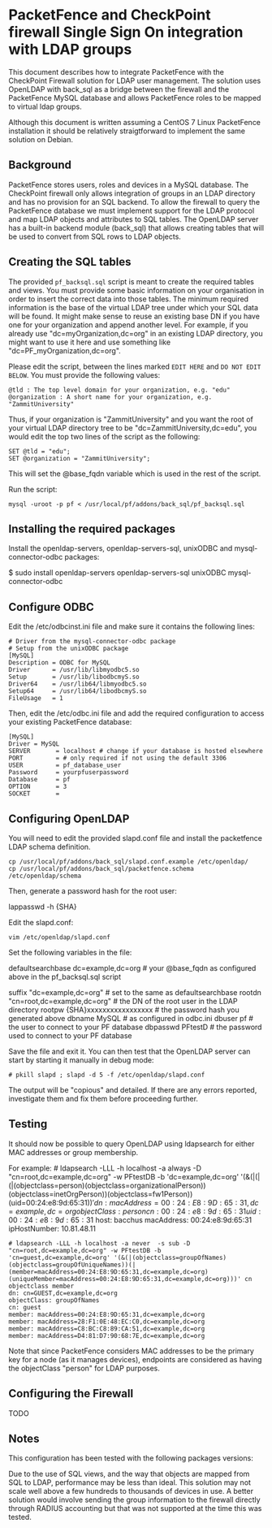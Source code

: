 # PacketFence and CheckPoint firewall Single Sign On integration with LDAP groups

This document describes how to integrate PacketFence with the CheckPoint Firewall solution for LDAP user management.
The solution uses OpenLDAP with back_sql as a bridge between the firewall and the PacketFence MySQL database and allows PacketFence roles to be mapped to virtual ldap groups.

Although this document is written assuming a CentOS 7 Linux PacketFence installation it should be relatively straigtforward to implement the same solution on Debian.

## Background

PacketFence stores users, roles and devices in a MySQL database. 
The CheckPoint firewall only allows integration of groups in an LDAP directory and has no provision for an SQL backend.
To allow the firewall to query the PacketFence database we must implement support for the LDAP protocol and map LDAP objects and attributes to SQL tables. 
The OpenLDAP server has a built-in backend module (back_sql) that allows creating tables that will be used to convert from SQL rows to LDAP objects.

## Creating the SQL tables

The provided `pf_backsql.sql` script is meant to create the required tables and views.
You must provide some basic information on your organisation in order to insert the correct data into those tables.
The minimum required information is the base of the virtual LDAP tree under which your SQL data will be found.
It might make sense to reuse an existing base DN if you have one for your organization and append another level.
For example, if you already use "dc=myOrganization,dc=org" in an existing LDAP directory, you might want to use it here and use something like "dc=PF_myOrganization,dc=org".


Please edit the script, between the lines marked `EDIT HERE` and `DO NOT EDIT BELOW`.
You must provide the following values:

    @tld : The top level domain for your organization, e.g. "edu"
    @organization : A short name for your organization, e.g. "ZammitUniversity"

Thus, if your organization is "ZammitUniversity" and you want the root of your virtual LDAP directory tree to be "dc=ZammitUniversity,dc=edu", you would edit the top two lines of the script as the following:  


    SET @tld = "edu";
    SET @organization = "ZammitUniversity";

This will set the @base_fqdn variable which is used in the rest of the script.

Run the script: 

    mysql -uroot -p pf < /usr/local/pf/addons/back_sql/pf_backsql.sql 


## Installing the required packages

Install the openldap-servers, openldap-servers-sql, unixODBC and mysql-connector-odbc packages: 

   $ sudo install openldap-servers openldap-servers-sql unixODBC mysql-connector-odbc 

## Configure ODBC

Edit the /etc/odbcinst.ini file and make sure it contains the following lines: 
    
    # Driver from the mysql-connector-odbc package
    # Setup from the unixODBC package
    [MySQL]
    Description = ODBC for MySQL
    Driver      = /usr/lib/libmyodbc5.so
    Setup       = /usr/lib/libodbcmyS.so
    Driver64    = /usr/lib64/libmyodbc5.so
    Setup64     = /usr/lib64/libodbcmyS.so
    FileUsage   = 1

Then, edit the /etc/odbc.ini file and add the required configuration to access your existing PacketFence database:

    [MySQL]
    Driver = MySQL
    SERVER       = localhost # change if your database is hosted elsewhere
    PORT         = # only required if not using the default 3306
    USER         = pf_database_user
    Password     = yourpfuserpassword
    Database     = pf
    OPTION       = 3
    SOCKET       =


## Configuring OpenLDAP

You will need to edit the provided slapd.conf file and install the packetfence LDAP schema definition.

    cp /usr/local/pf/addons/back_sql/slapd.conf.example /etc/openldap/
    cp /usr/local/pf/addons/back_sql/packetfence.schema /etc/openldap/schema

Then, generate a password hash for the root user: 

   lappasswd -h {SHA}

Edit the slapd.conf: 

    vim /etc/openldap/slapd.conf

Set the following variables in the file:


defaultsearchbase       dc=example,dc=org  # your @base_fqdn as configured above in the pf_backsql.sql script

suffix		"dc=example,dc=org"   # set to the same as defaultsearchbase
rootdn		"cn=root,dc=example,dc=org" # the DN of the root user in the LDAP directory
rootpw		{SHA}xxxxxxxxxxxxxxxxx      # the password hash you generated above
dbname		MySQL               # as configured in odbc.ini
dbuser		pf                  # the user to connect to your PF database
dbpasswd	PFtestD             # the password used to connect to your PF database


Save the file and exit it.
You can then test that the OpenLDAP server can start by starting it manually in debug mode:

    # pkill slapd ; slapd -d 5 -f /etc/openldap/slapd.conf

The output will be "copious" and detailed.
If there are any errors reported, investigate them and fix them before proceeding further.


## Testing 

It should now be possible to query OpenLDAP using ldapsearch for either MAC addresses or group membership.

For example:
    # ldapsearch -LLL -h localhost -a always -D "cn=root,dc=example,dc=org" -w PFtestDB -b 'dc=example,dc=org' '(&(|(|(|(objectclass=person)(objectclass=organizationalPerson))(objectclass=inetOrgPerson))(objectclass=fw1Person))(uid=00:24:e8:9d:65:31$))'
    dn: macAddress=00:24:E8:9D:65:31,dc=example,dc=org
    objectClass: person
    cn: 00:24:e8:9d:65:31
    uid: 00:24:e8:9d:65:31$
    host: bacchus
    macAddress: 00:24:e8:9d:65:31
    ipHostNumber: 10.81.48.11

    # ldapsearch -LLL -h localhost -a never  -s sub -D "cn=root,dc=example,dc=org" -w PFtestDB -b 'cn=guest,dc=example,dc=org' '(&(|(objectclass=groupOfNames)(objectclass=groupOfUniqueNames))(|(member=macAddress=00:24:E8:9D:65:31,dc=example,dc=org)(uniqueMember=macAddress=00:24:E8:9D:65:31,dc=example,dc=org)))' cn objectclass member
    dn: cn=GUEST,dc=example,dc=org
    objectClass: groupOfNames
    cn: guest
    member: macAddress=00:24:E8:9D:65:31,dc=example,dc=org
    member: macAddress=28:F1:0E:48:EC:C0,dc=example,dc=org
    member: macAddress=C8:BC:C8:89:CA:51,dc=example,dc=org
    member: macAddress=D4:81:D7:90:68:7E,dc=example,dc=org


Note that since PacketFence considers MAC addresses to be the primary key for a node (as it manages devices), endpoints are considered as having the objectClass "person" for LDAP purposes.


##  Configuring the Firewall
TODO

##  Notes 
This configuration has been tested with the following packages versions:


Due to the use of SQL views, and the way that objects are mapped from SQL to LDAP, performance may be less than ideal. This solution may not scale well above a few hundreds to thousands of devices in use. 
A better solution would involve sending the group information to the firewall directly through RADIUS accounting but that was not supported at the time this was tested.
